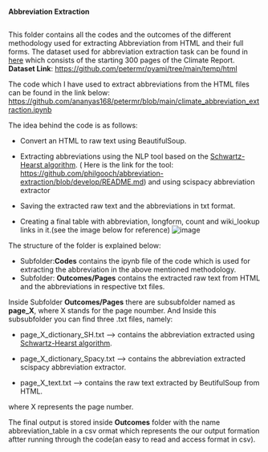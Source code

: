    **Abbreviation Extraction**
##

This folder contains all the codes and the outcomes of the different methodology used for extracting Abbreviation from HTML and their full forms.
The dataset used for abbreviation extraction task can be found in [here](https://github.com/petermr/pyami/tree/main/temp/html) which consists of the starting 300 pages of the Climate Report. 
**Dataset Link**: https://github.com/petermr/pyami/tree/main/temp/html

The code which I have used to extract abbreviations from the HTML files can be found in the link below:
https://github.com/ananyas168/petermr/blob/main/climate_abbreviation_extraction.ipynb

 The idea behind the code is as follows:

- Convert an HTML to raw text using BeautifulSoup.

- Extracting abbreviations using the NLP tool based on the [Schwartz-Hearst algorithm](https://psb.stanford.edu/psb-online/proceedings/psb03/schwartz.pdf). ( Here is the link for the tool: https://github.com/philgooch/abbreviation-extraction/blob/develop/README.md) and using scispacy abbreviation extractor

- Saving the extracted raw text and the abbreviations in txt format.
- Creating a final table with abbreviation, longform, count and wiki_lookup links in it.(see the image below for reference)
![image](https://user-images.githubusercontent.com/66965350/176548200-6d04fd5b-44a4-460d-bbcc-dfafcde13871.png)




The structure of the folder is explained below:
- Subfolder:**Codes** contains the ipynb file of the code which is used for extracting the abbreviation in the above mentioned methodology.
- Subfolder: **Outcomes/Pages** contains the extracted raw text from HTML and the abbreviations in respective txt files.



Inside Subfolder **Outcomes/Pages** there are subsubfolder named as **page_X**, where X stands for the page noumber.
And Inside this subsubfolder you can find three .txt files, namely:
- page_X_dictionary_SH.txt  -->  contains the abbreviation extracted using [Schwartz-Hearst algorithm](https://psb.stanford.edu/psb-online/proceedings/psb03/schwartz.pdf).

- page_X_dictionary_Spacy.txt -->  contains the abbreviation extracted scispacy abbreviation extractor.

- page_X_text.txt           -->   contains the raw text extracted by BeutifulSoup from HTML.

where X represents the page number. 

The final output is stored inside **Outcomes** folder with the name abbreviation_table in a csv ormat which represents the our output formation aftter running through the code(an easy to read and access format in csv).
